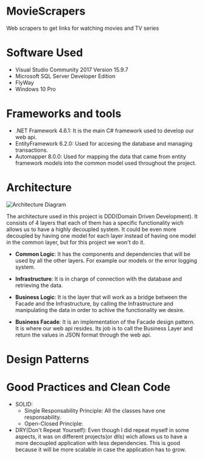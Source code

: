 # MovieScrapers
Web scrapers to get links for watching movies and TV series

# Software Used
* Visual Studio Community 2017 Version 15.9.7
* Microsoft SQL Server Developer Edition
* FlyWay
* Windows 10 Pro

# Frameworks and tools
* .NET Framework 4.6.1: It is the main C# framework used to develop our web api.
* EntityFramework 6.2.0: Used for accesing the database and managing transactions.
* Automapper 8.0.0: Used for mapping the data that came from entity framework models into the common model used throughout the project.

# Architecture

![Architecture Diagram](https://github.com/josepmdc/MovieScrapers/blob/master/ExamDiagram.png)

The architecture used in this project is DDD(Domain Driven Development). It consists of 4 layers that each of them has a specific functionality wich allows us to have a highly decoupled system. It could be even more decoupled by having one model for each layer instead of having one model in the common layer, but for this project we won't do it.

* **Common Logic**: It has the components and dependencies that will be used by all the other layers. For example our models or the error logging system.

* **Infrastructure**: It is in charge of connection with the database and retrieving the data.

* **Business Logic**: It is the layer that will work as a bridge between the Facade and the Infrastructure, by calling the Infrastructure and manipulating the data in order to achive the functionality we desire.

* **Business Facade**: It is an implementation of the Facade design pattern. It is where our web api resides. Its job is to call the Business Layer and return the values in JSON format through the web api.


# Design Patterns

# Good Practices and Clean Code
* SOLID: 
  * Single Responsability Principle: All the classes have one responsability.
  * Open-Closed Principle: 
* DRY(Don't Repeat Yourself): Even though I did repeat myself in some aspects, it was on different projects(or dlls) wich allows us to have a more decoupled application with less dependencies. This is good because it will be more scalable in case the application has to grow.
